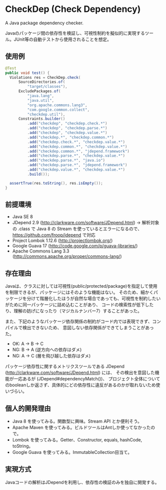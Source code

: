 CheckDep (Check Dependency)
====================

A Java package dependency checker.

Javaのパッケージ間の依存性を検証し、可視性制約を擬似的に実現するツール。JUnit等の自動テストから使用されることを想定。


使用例
--------------------

```java
@Test
public void test() {
  Violations res = CheckDep.check(
      SourceDirectories.of(
          "target/classes"),
      ExcludePackages.of(
          "java.lang",
          "java.util",
          "org.apache.commons.lang3",
          "com.google.common.collect",
          "checkdep.util"),
      Constraints.builder()
          .add("checkdep", "checkdep.check.*")
          .add("checkdep", "checkdep.parse.*")
          .add("checkdep", "checkdep.value.*")
          .add("checkdep.*", "checkdep.common.*")
          .add("checkdep.check.*", "checkdep.value.*")
          .add("checkdep.common.*", "checkdep.value.*")
          .add("checkdep.common.*", "jdepend.framework")
          .add("checkdep.parse.*", "checkdep.value.*")
          .add("checkdep.parse.*", "java.io")
          .add("checkdep.parse.*", "jdepend.framework")
          .add("checkdep.value.*", "checkdep.value.*")
          .build());

  assertTrue(res.toString(), res.isEmpty());
}
```


前提環境
--------------------

* Java SE 8
* JDepend 2.9 (http://clarkware.com/software/JDepend.html)
  -> 解析対象の .class で Java 8 の Stream を使っているとエラーになるので、https://github.com/froop/jdepend で対応
* Project Lombok 1.12.6 (http://projectlombok.org/)
* Google Guava 17 (http://code.google.com/p/guava-libraries/)
* Apache Commons Lang 3.3 (http://commons.apache.org/proper/commons-lang/)


存在理由
--------------------

Javaは、クラスに対しては可視性(public/protected/package)を指定して使用を制限できるが、パッケージにはそのような機能はない。
そのため、細かくパッケージを分けて階層化したほうが自然な場合であっても、可視性を制約したいがために同一パッケージに詰め込むことがあり、
コードの検索性が低下したり、理解の妨げになったり（マジカルナンバー7）することがあった。

また、下記のようなパッケージ依存関係の制約がコード内では表現できず、コンパイルで検出できないため、
意図しない依存関係ができてしまうことがあった。
* OK: A -> B -> C
* NG: B -> A (逆方向への依存はダメ)
* NG: A -> C (層を飛び越した依存はダメ)

パッケージ依存性に関するメトリクスツールである JDepend (http://clarkware.com/software/JDepend.html) には、
その検出を意図した機能が一応あるが (JDepend#dependencyMatch())、
プロジェクト全体についてのbooleanしか返さず、具体的にどの依存性に違反があるのかが取れないため使いづらい。


個人的開発理由
--------------------

* Java 8 を使ってみる。関数型に興味。Stream API とか便利そう。
* Apache Maven を使ってみる。ビルドツールはAntしか使ってなかったので。
* Lombok を使ってみる。Getter、Constructor, equals, hashCode, toString。
* Google Guava を使ってみる。ImmutableCollection目当て。


実現方式
--------------------

Javaコードの解析はJDependを利用し、依存性の検証のみを独自に開発する。

